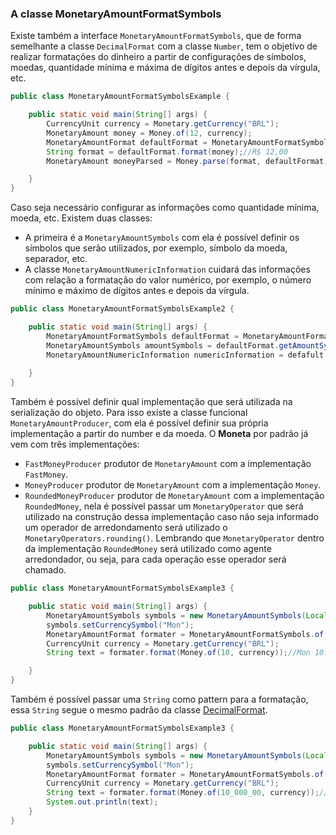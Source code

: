 ### A classe MonetaryAmountFormatSymbols

Existe também a interface ```MonetaryAmountFormatSymbols```, que de forma semelhante a classe ```DecimalFormat``` com a classe ```Number```, tem o objetivo de realizar formatações do dinheiro a partir de configurações de símbolos, moedas, quantidade mínima e máxima de dígitos antes e depois da vírgula, etc.


```java
public class MonetaryAmountFormatSymbolsExample {

    public static void main(String[] args) {
        CurrencyUnit currency = Monetary.getCurrency("BRL");
        MonetaryAmount money = Money.of(12, currency);
        MonetaryAmountFormat defaultFormat = MonetaryAmountFormatSymbols.getDefault();
        String format = defaultFormat.format(money);//R$ 12,00
        MonetaryAmount moneyParsed = Money.parse(format, defaultFormat);//or using defafult.parse(format);

    }
}
```

Caso seja necessário configurar as informações como quantidade mínima, moeda, etc. Existem duas classes: 

* A primeira é a ```MonetaryAmountSymbols``` com ela é possível definir os símbolos que serão utilizados, por exemplo, símbolo da moeda, separador, etc. 
* A classe ```MonetaryAmountNumericInformation``` cuidará das informações com relação a formatação do valor numérico, por exemplo, o número mínimo e máximo de dígitos antes e depois da vírgula. 

```java
public class MonetaryAmountFormatSymbolsExample2 {

    public static void main(String[] args) {
        MonetaryAmountFormatSymbols defaultFormat = MonetaryAmountFormatSymbols.getDefault();
        MonetaryAmountSymbols amountSymbols = defaultFormat.getAmountSymbols();
        MonetaryAmountNumericInformation numericInformation = defafult.getNumericInformation();
        
    }
}
```

Também é possível definir qual implementação que será utilizada na serialização do objeto. Para isso existe a classe funcional ```MonetaryAmountProducer```, com ela é possível definir sua própria implementação a partir do number e da moeda. O **Moneta** por padrão já vem com três implementações:


* ```FastMoneyProducer``` produtor de ```MonetaryAmount``` com a implementação ```FastMoney```.
* ```MoneyProducer``` produtor de ```MonetaryAmount``` com a implementação ```Money```.
* ```RoundedMoneyProducer``` produtor de ```MonetaryAmount``` com a implementação ```RoundedMoney```, nela é possível passar um ```MonetaryOperator``` que será utilizado na construção dessa implementação caso não seja informado um operador de arredondamento será utilizado o ```MonetaryOperators.rounding()```. Lembrando que ```MonetaryOperator``` dentro da implementação ```RoundedMoney``` será utilizado como agente arredondador, ou seja, para cada operação esse operador será chamado.



```java
public class MonetaryAmountFormatSymbolsExample3 {

    public static void main(String[] args) {
        MonetaryAmountSymbols symbols = new MonetaryAmountSymbols(Locale.US);// new MonetaryAmountSymbols();
        symbols.setCurrencySymbol("Mon");
        MonetaryAmountFormat formater = MonetaryAmountFormatSymbols.of(symbols, new MoneyProducer());
        CurrencyUnit currency = Monetary.getCurrency("BRL");
        String text = formater.format(Money.of(10, currency));//Mon 10.00

    }
}
```

Também é possível passar uma ```String``` como pattern para a formatação, essa ```String``` segue o mesmo padrão da classe [DecimalFormat](http://docs.oracle.com/javase/7/docs/api/java/text/DecimalFormat.html).

```java
public class MonetaryAmountFormatSymbolsExample3 {

    public static void main(String[] args) {
        MonetaryAmountSymbols symbols = new MonetaryAmountSymbols(Locale.US);// new MonetaryAmountSymbols();
        symbols.setCurrencySymbol("Mon");
        MonetaryAmountFormat formater = MonetaryAmountFormatSymbols.of("¤ ###,###.00", symbols, new MoneyProducer());
        CurrencyUnit currency = Monetary.getCurrency("BRL");
        String text = formater.format(Money.of(10_000_00, currency));//Mon 1,000,000.00
        System.out.println(text);
    }
}
```